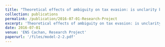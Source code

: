 ```yaml
---
title: "Theoretical effects of ambiguity on tax evasion: is unclarity beneficial to tax compliance?"
collection: publications
permalink: /publication/2016-07-01-Research-Project
excerpt: 'Theoretical effects of ambiguity on tax evasion: is unclarity beneficial to tax compliance ?'
date: 2016-07-01
venue: 'ENS Cachan, Research Project'
paperurl: '/files/model-2-2.pdf'
---
```

